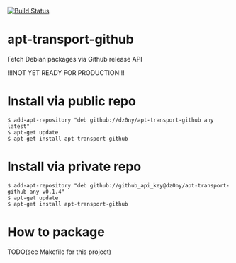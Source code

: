 [![Build Status](https://travis-ci.org/dz0ny/apt-transport-github.svg?branch=master)](https://travis-ci.org/dz0ny/apt-transport-github)

# apt-transport-github

Fetch Debian packages via Github release API

!!!NOT YET READY FOR PRODUCTION!!!

# Install via public repo

```
$ add-apt-repository "deb github://dz0ny/apt-transport-github any latest"
$ apt-get update
$ apt-get install apt-transport-github
```

# Install via private repo

```
$ add-apt-repository "deb github://github_api_key@dz0ny/apt-transport-github any v0.1.4"
$ apt-get update
$ apt-get install apt-transport-github
```

# How to package
TODO(see Makefile for this project)